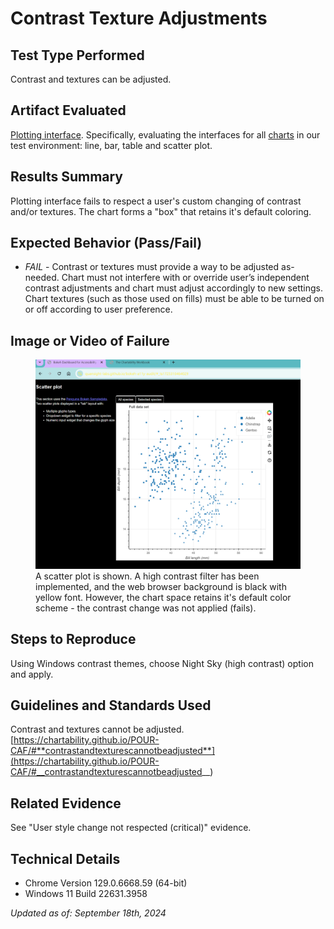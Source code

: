 # Contrast Texture Adjustments

## Test Type Performed

Contrast and textures can be adjusted.

## Artifact Evaluated

[Plotting interface](https://docs.bokeh.org/en/latest/docs/user_guide/basic.html#ug-basic). Specifically, evaluating the interfaces for all [charts](https://quansight-labs.github.io/bokeh-a11y-audit/#_ts1723552414769) in our test environment: line, bar, table and scatter plot.

## Results Summary

Plotting interface fails to respect a user's custom changing of contrast and/or textures. The chart forms a "box" that retains it's default coloring.

## Expected Behavior (Pass/Fail)

- _FAIL_ - Contrast or textures must provide a way to be adjusted as-needed. Chart must not interfere with or override user’s independent contrast adjustments and chart must adjust accordingly to new settings. Chart textures (such as those used on fills) must be able to be turned on or off according to user preference.

## Image or Video of Failure

<figure>
    <img width="803" alt="A scatter plot is shown. A high contrast filter has been implemented, and the web browser background is black with yellow font. However, the chart space retains it's default color scheme - the contrast change was not applied (fails)." src="./assets/plotting-interface_style-change-respected.png">
    <figcaption>A scatter plot is shown. A high contrast filter has been implemented, and the web browser background is black with yellow font. However, the chart space retains it's default color scheme - the contrast change was not applied (fails).</figcaption>
</figure>

## Steps to Reproduce

Using Windows contrast themes, choose Night Sky (high contrast) option and apply.

## Guidelines and Standards Used

Contrast and textures cannot be adjusted. [https://chartability.github.io/POUR-CAF/#**contrastandtexturescannotbeadjusted**](https://chartability.github.io/POUR-CAF/#__contrastandtexturescannotbeadjusted__)

## Related Evidence

See "User style change not respected (critical)" evidence.

<!-- ## Known or Documented Issues
(If there is already a github issue created for this test or a related test, it will be listed here.) -->

## Technical Details

- Chrome Version 129.0.6668.59 (64-bit)
- Windows 11 Build 22631.3958

_Updated as of: September 18th, 2024_

<!-- ## Notes
Notes go here -->
